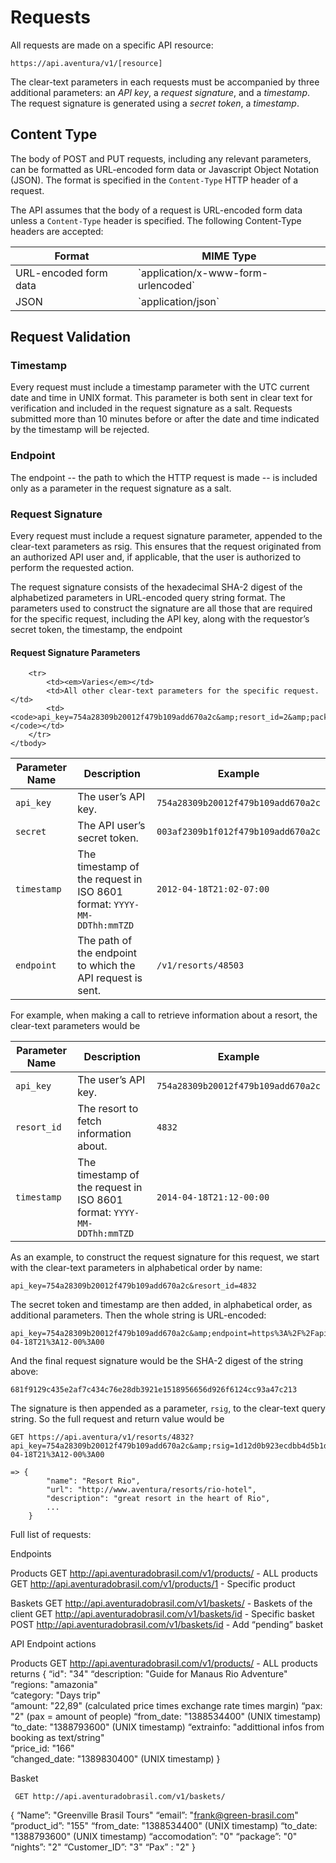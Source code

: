 # Requests

All requests are made on a specific API resource:

    https://api.aventura/v1/[resource]

The clear-text parameters in each requests must be accompanied by three
additional parameters: an _API key_, a _request signature_, and a _timestamp_.
The request signature is generated using a _secret token_, a _timestamp_.

## Content Type

The body of POST and PUT requests, including any relevant parameters, can be
formatted as URL-encoded form data or Javascript Object Notation (JSON). The
format is specified in the `Content-Type` HTTP header of a request.

The API assumes that the body of a request is URL-encoded form data unless a
`Content-Type` header is specified. The following Content-Type headers are
accepted:

<table>
    <thead>
        <th>Format</th>
        <th>MIME Type</th>
    </thead>
    <tbody>
        <tr>
            <td>URL-encoded form data</td>
            <td>`application/x-www-form-urlencoded`</td>
        </tr>
        <tr>
            <td>JSON</td>
            <td>`application/json`</td>
        </tr>
    </tbody>
</table>

## Request Validation

### Timestamp

Every request must include a timestamp parameter with the UTC current date and time
in UNIX format. This parameter is both sent in clear text for verification
and included in the request signature as a salt. Requests submitted more than 10
minutes before or after the date and time indicated by the timestamp will be
rejected.

### Endpoint

The endpoint -- the path to which the HTTP request is made -- is included only
as a parameter in the request signature as a salt.

### Request Signature

Every request must include a request signature parameter, appended to the
clear-text parameters as rsig. This ensures that the request originated from an
authorized API user and, if applicable, that the user is authorized to perform
the requested action.

The request signature consists of the hexadecimal SHA-2 digest of the
alphabetized parameters in URL-encoded query string format. The parameters used
to construct the signature are all those that are required for the specific
request, including the API key, along with the requestor’s secret token, the
timestamp, the endpoint

#### Request Signature Parameters
<table>
    <thead>
        <th>Parameter Name</th>
        <th>Description</th>
        <th>Example</th>
    </thead>
    <tbody>
        <tr>
            <td><code>api_key</code></td>
            <td>The user’s API key.</td>
            <td><code>754a28309b20012f479b109add670a2c</code></td>
        </tr>
        <tr>
            <td><code>secret</code></td>
            <td>The API user’s secret token.</td>
            <td><code>003af2309b1f012f479b109add670a2c</code></td>
        </tr>
        <tr>
            <td><code>timestamp</code></td>
            <td>
                The timestamp of the request in ISO 8601 format:
                <code>YYYY-MM-DDThh:mmTZD</code>
            </td>
            <td><code>2012-04-18T21:02-07:00</code></td>
        </tr>
        <tr>
            <td><code>endpoint</code></td>
            <td>The path of the endpoint to which the API request is sent.</td>
            <td><code>/v1/resorts/48503</code></td>
        </tr>

        <tr>
            <td><em>Varies</em></td>
            <td>All other clear-text parameters for the specific request.</td>
            <td><code>api_key=754a28309b20012f479b109add670a2c&amp;resort_id=2&amp;package_id=10&amp;</code></td>
        </tr>
    </tbody>
</table>

For example, when making a call to retrieve information about a resort, the clear-text parameters would be

<table>
    <thead>
        <th>Parameter Name</th>
        <th>Description</th>
        <th>Example</th>
    </thead>
    <tbody>
        <tr>
            <td><code>api_key</code></td>
            <td>The user’s API key.</td>
            <td><code>754a28309b20012f479b109add670a2c</code></td>
        </tr>
        <tr>
            <td><code>resort_id</code></td>
            <td>The resort to fetch information about.</td>
            <td><code>4832</code></td>
        </tr>
        <tr>
            <td><code>timestamp</code></td>
            <td>The timestamp of the request in ISO 8601 format: <code>YYYY-MM-DDThh:mmTZD</code></td>
            <td><code>2014-04-18T21:12-00:00</code></td>
        </tr>
    </tbody>
</table>


As an example, to construct the request signature for this request, we start with the clear-text parameters in alphabetical order by name:

    api_key=754a28309b20012f479b109add670a2c&resort_id=4832

The secret token and timestamp are then added, in alphabetical order, as additional parameters. Then the whole string is URL-encoded:

    api_key=754a28309b20012f479b109add670a2c&amp;endpoint=https%3A%2F%2Fapi.aventura%2Fv1%2Fresorts%2F48503&amp;resort_id=4832&amp;secret=003af2309b1f012f479b109add670a2c&amp;timestamp=2014-04-18T21%3A12-00%3A00

And the final request signature would be the SHA-2 digest of the string above:

    681f9129c435e2af7c434c76e28db3921e1518956656d926f6124cc93a47c213

The signature is then appended as a parameter, `rsig`, to the clear-text query string. So the full request and return value would be

    GET https://api.aventura/v1/resorts/4832?api_key=754a28309b20012f479b109add670a2c&amp;rsig=1d12d0b923ecdbb4d5b1df8c7f2f1b3c2270bc6e538bbf5d32611d3429c1b310&amp;timestamp=2014-04-18T21%3A12-00%3A00

    => {
            "name": "Resort Rio",
            "url": "http://www.aventura/resorts/rio-hotel",
            "description": "great resort in the heart of Rio",
            ...
        }

Full list of requests:

Endpoints

Products
    GET http://api.aventuradobrasil.com/v1/products/   - ALL products
    GET http://api.aventuradobrasil.com/v1/products/1 - Specific product

Baskets
     GET http://api.aventuradobrasil.com/v1/baskets/ - Baskets of the client
    GET http://api.aventuradobrasil.com/v1/baskets/id - Specific basket
    POST http://api.aventuradobrasil.com/v1/baskets/id - Add “pending” basket 

API Endpoint actions

Products
    GET http://api.aventuradobrasil.com/v1/products/   - ALL products
returns
{ 
 “id": "34" 
 “description: "Guide for Manaus Rio Adventure"   
 “regions: "amazonia"   
 “category: "Days trip"  
 “amount: "22,89"  (calculated price times exchange rate times margin)
 “pax: "2"  (pax = amount of people)
 “from_date: "1388534400"  (UNIX timestamp)
 “to_date: "1388793600"  (UNIX timestamp)
 “extrainfo: "addittional infos from booking as text/string"  
 “price_id: "166"   
 “changed_date: "1389830400"  (UNIX timestamp)
}  

Basket 

     GET http://api.aventuradobrasil.com/v1/baskets/

 {
     “Name”: "Greenville Brasil Tours"
     “email”: "frank@green-brasil.com"
     “product_id”: "155"
     “from_date: "1388534400"  (UNIX timestamp)
     “to_date: "1388793600"  (UNIX timestamp) 
     “accomodation”: "0" 
     “package”: "0" 
     “nights”: "2" 
     “Customer_ID”: "3" 
     “Pax” : "2"
}




